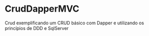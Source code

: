 # CrudDapperMVC
Crud exemplificando um CRUD básico com Dapper e utilizando os princípios de DDD e SqlServer
